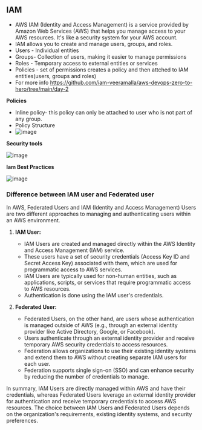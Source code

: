 ## IAM

- AWS IAM (Identity and Access Management) is a service provided by Amazon Web Services (AWS) that helps you manage access to your AWS resources. It's like a security system for your AWS account.
- IAM allows you to create and manage users, groups, and roles.
- Users - Individual entities
- Groups- Collection of users, making it easier to manage permissions
- Roles - Temporary access to external entities or services
- Policies - set of permissions creates a policy and then attched to IAM entities(users, groups and roles)
- For more info https://github.com/iam-veeramalla/aws-devops-zero-to-hero/tree/main/day-2

**Policies**

- Inline policy- this policy can only be attached to user who is not part of any group.
- Policy Structure
- ![image](https://github.com/muppin/mastering-DevOps/assets/121821200/77fbe9bc-8e37-4d8c-b699-21ba65c71f82)

**Security tools**

![image](https://github.com/muppin/mastering-DevOps/assets/121821200/285bddfe-e2d5-47c9-ada9-de41ace2ba5e)

**Iam Best Practices**

![image](https://github.com/muppin/mastering-DevOps/assets/121821200/105bda8b-dc78-4b10-bba3-a731c92d996f)



### Difference between IAM user and Federated user

In AWS, Federated Users and IAM (Identity and Access Management) Users are two different approaches to managing and authenticating users within an AWS environment.

1. **IAM User:**
   - IAM Users are created and managed directly within the AWS Identity and Access Management (IAM) service.
   - These users have a set of security credentials (Access Key ID and Secret Access Key) associated with them, which are used for programmatic access to AWS services.
   - IAM Users are typically used for non-human entities, such as applications, scripts, or services that require programmatic access to AWS resources.
   - Authentication is done using the IAM user's credentials.

2. **Federated User:**
   - Federated Users, on the other hand, are users whose authentication is managed outside of AWS (e.g., through an external identity provider like Active Directory, Google, or Facebook).
   - Users authenticate through an external identity provider and receive temporary AWS security credentials to access resources.
   - Federation allows organizations to use their existing identity systems and extend them to AWS without creating separate IAM users for each user.
   - Federation supports single sign-on (SSO) and can enhance security by reducing the number of credentials to manage.

In summary, IAM Users are directly managed within AWS and have their credentials, whereas Federated Users leverage an external identity provider for authentication and receive temporary credentials to access AWS resources. The choice between IAM Users and Federated Users depends on the organization's requirements, existing identity systems, and security preferences.
